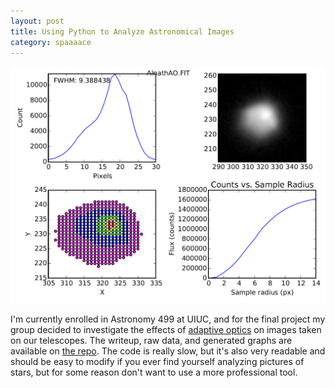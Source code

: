 ```yaml
---
layout: post
title: Using Python to Analyze Astronomical Images
category: spaaaace
---
```


![Spaaace!](/assets/AlnathAO.png)

I'm currently enrolled in Astronomy 499 at UIUC, and for the final project my group decided to investigate the effects of [adaptive optics](https://en.wikipedia.org/wiki/Adaptive_optics) on images taken on our telescopes. The writeup, raw data, and generated graphs are available on [the repo](https://github.com/karmeleon/AstroImageAnalysis). The code is really slow, but it's also very readable and should be easy to modify if you ever find yourself analyzing pictures of stars, but for some reason don't want to use a more professional tool.